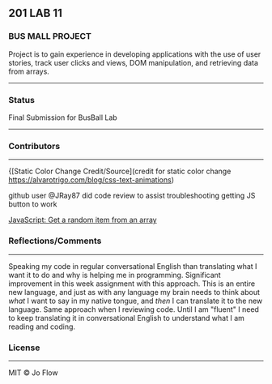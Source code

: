 ## **201 LAB 11**
### **BUS MALL PROJECT**

Project is to gain experience in developing applications with the use of user stories, track user clicks and views, DOM manipulation, and retrieving data from arrays.

***
### **Status**
Final Submission for BusBall Lab

***
### **Contributors**
***
{[Static Color Change Credit/Source](credit for static color change https://alvarotrigo.com/blog/css-text-animations)

github user @JRay87 did code review to assist troubleshooting getting JS button to work

[JavaScript: Get a random item from an array](https://www.w3resource.com/javascript-exercises/javascript-array-exercise-35.php
)

### **Reflections/Comments**
***
Speaking my code in regular conversational English than translating what I want it to do and why is helping me in programming. Significant improvement in this week assignment with this approach. This is an entire new language, and just as with any language my brain needs to think about *what* I want to say in my native tongue, and *then* I can translate it to the new language. Same approach when I reviewing code. Until I am "fluent" I need to keep translating it in conversational English to understand what I am reading and coding.


### **License**
***
MIT © Jo Flow